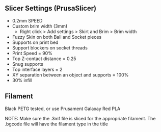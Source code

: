 ## Slicer Settings (PrusaSlicer)
* 0.2mm SPEED
* Custom brim width (3mm)
    * Right click > Add settings > Skirt and Brim > Brim width
* Fuzzy Skin on both Ball and Socket pieces
* Supports on print bed
* Support blockers on socket threads
* Print Speed = 90%
* Top Z-contact distance = 0.25
* Snug supports
* Top interface layers = 2
* XY separation between an object and supports = 100%
* 30% infill

## Filament
Black PETG tested, or use Prusament Galaxay Red PLA

NOTE: Make sure the .3mf file is sliced for the appropriate filament. The .bgcode file will have the filament type in the title